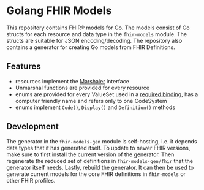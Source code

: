 # Golang FHIR Models

This repository contains FHIR® models for Go. The models consist of Go structs for each resource and data type in the `fhir-models` module. The structs are suitable for JSON encoding/decoding. The repository also contains a generator for creating Go models from FHIR Definitions.

## Features

* resources implement the [Marshaler][1] interface
* Unmarshal functions are provided for every resource
* enums are provided for every ValueSet used in a [required binding][2], has a computer friendly name and refers only to one CodeSystem
* enums implement `Code()`, `Display()` and `Definition()` methods

## Development

The generator in the `fhir-models-gen` module is self-hosting, i.e. it depends data types that it has generated itself. To update to newer FHIR versions, make sure to first install the current version of the generator. Then regenerate the reduced set of definitions in `fhir-models-gen/fhir` that the generator itself needs. Lastly, rebuild the generator. It can then be used to generate current models for the core FHIR definitions in `fhir-models` or other FHIR profiles.

[1]: <https://golang.org/pkg/encoding/json/#Marshaler>
[2]: <https://www.hl7.org/fhir/terminologies.html#strength>
